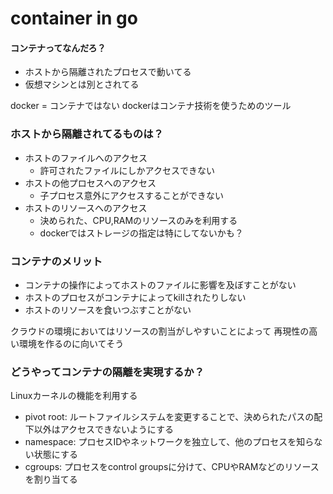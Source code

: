 # container in go

#### コンテナってなんだろ？

- ホストから隔離されたプロセスで動いてる
- 仮想マシンとは別とされてる

docker = コンテナではない
dockerはコンテナ技術を使うためのツール

### ホストから隔離されてるものは？

- ホストのファイルへのアクセス
  - 許可されたファイルにしかアクセスできない
- ホストの他プロセスへのアクセス
  - 子プロセス意外にアクセスすることができない
- ホストのリソースへのアクセス
  - 決められた、CPU,RAMのリソースのみを利用する
  - dockerではストレージの指定は特にしてないかも？

### コンテナのメリット

- コンテナの操作によってホストのファイルに影響を及ぼすことがない
- ホストのプロセスがコンテナによってkillされたりしない
- ホストのリソースを食いつぶすことがない

クラウドの環境においてはリソースの割当がしやすいことによって
再現性の高い環境を作るのに向いてそう

### どうやってコンテナの隔離を実現するか？

Linuxカーネルの機能を利用する

- pivot root: ルートファイルシステムを変更することで、決められたパスの配下以外はアクセスできないようにする
- namespace: プロセスIDやネットワークを独立して、他のプロセスを知らない状態にする
- cgroups: プロセスをcontrol groupsに分けて、CPUやRAMなどのリソースを割り当てる




